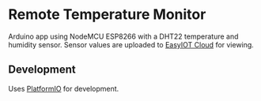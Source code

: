 # Remote Temperature Monitor

Arduino app using NodeMCU ESP8266 with a DHT22 temperature and humidity sensor.
Sensor values are uploaded to [EasyIOT Cloud](https://easyiot-cloud.com/) for viewing.

## Development

Uses [PlatformIO](https://marketplace.visualstudio.com/items?itemName=platformio.platformio-ide) for development.
